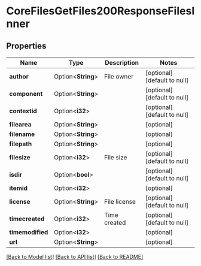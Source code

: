 # CoreFilesGetFiles200ResponseFilesInner

## Properties

Name | Type | Description | Notes
------------ | ------------- | ------------- | -------------
**author** | Option<**String**> | File owner | [optional][default to null]
**component** | Option<**String**> |  | [optional][default to null]
**contextid** | Option<**i32**> |  | [optional][default to null]
**filearea** | Option<**String**> |  | [optional]
**filename** | Option<**String**> |  | [optional]
**filepath** | Option<**String**> |  | [optional]
**filesize** | Option<**i32**> | File size | [optional][default to null]
**isdir** | Option<**bool**> |  | [optional][default to null]
**itemid** | Option<**i32**> |  | [optional]
**license** | Option<**String**> | File license | [optional][default to null]
**timecreated** | Option<**i32**> | Time created | [optional][default to null]
**timemodified** | Option<**i32**> |  | [optional]
**url** | Option<**String**> |  | [optional]

[[Back to Model list]](../README.md#documentation-for-models) [[Back to API list]](../README.md#documentation-for-api-endpoints) [[Back to README]](../README.md)


